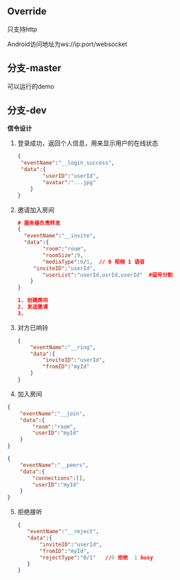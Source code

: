 
## Override

只支持http

Android访问地址为ws://ip:port/websocket

## 分支-master
可以运行的demo

## 分支-dev

**信令设计**

1. 登录成功，返回个人信息，用来显示用户的在线状态

   ```json
   {
   	"eventName":"__login_success",
   	"data":{
           "userID":"userId",
           "avatar":"...jpg"
       }
   }
   ```

   

2. 邀请加入房间

   ```json
   # 服务器负责转发
   {		
     "eventName":"__invite",
     "data":{
           "room":"room",
           "roomSize":9,
           "mediaType":0/1,  // 0 视频 1 语音
       	"inviteID":"userId",
           "userList":"userId,usrId,userId"  #逗号分割
       }
   }
   
   1. 创建房间
   2. 发送邀请
   3.
   ```

   

3. 对方已响铃

   ```json
   {
       "eventName":"__ring",
       "data":{
           "inviteID":"userId",
           "fromID":"myId"
       }
   }
   ```
   
   

4. 加入房间

  ```json
  {
      "eventName":"__join",
      "data":{
          "room":"room",
          "userID":"myId"
      }
  }
  
  {
      "eventName":"__peers",
      "data":{
          "connections":[],
          "userID":"myId"
      }
  }
  
  
  ```
  
  
  
  
  
  
  
  
  
5. 拒绝接听

    ```json
   {
       "eventName":"__reject",
       "data":{
           "inviteID":"userId",
           "fromID":"myId",
           "rejectType":"0/1"   //0 拒绝  1 busy  
       }
   }
    ```

   



































